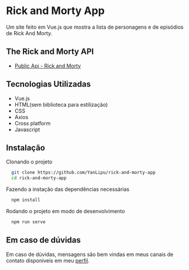 
# Rick and Morty App

Um site feito em Vue.js que mostra a lista de personagens
e de episódios de Rick And Morty.


## The Rick and Morty API

 - [Public Api - Rick and Morty](https://rickandmortyapi.com/documentation)
## Tecnologias Utilizadas

- Vue.js
- HTML(sem biblioteca para estilização)
- CSS
- Axios
- Cross platform
- Javascript


## Instalação

Clonando o projeto

```bash
  git clone https://github.com/YanLipu/rick-and-morty-app
  cd rick-and-morty-app
```
Fazendo a instação das dependências necessárias

```bash
  npm install
```

Rodando o projeto em modo de desenvolvimento

```bash
  npm run serve
```
## Em caso de dúvidas

Em caso de dúvidas, mensagens são bem vindas
 em meus canais de contato disponíveis em meu [perfil](https://github.com/yanlipu).


